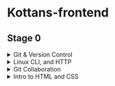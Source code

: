 # Kottans-frontend

## Stage 0

<details>
 <summary> Git & Version Control</summary>

#### I learned a lot of new git commands :

`git rebase`
`git cherry-pick`
`git revert`
`git reset`

Others I knew and used before.

</details>

<details>
<summary> Linux CLI, and HTTP</summary>

#### I learned a lot of new commands to Linux, and also interesting information about HTTP

![screenshot_1](./task_linux_cli/quize_1.png)
![screenshot_2](./task_linux_cli/quize_2.png)
![screenshot_3](./task_linux_cli/quiz_4.png)
![screenshot_4](./task_linux_cli/quiz_4.png)

</details>

<details>
<summary>Git Collaboration</summary>

#### Lots of new information about git control

![git-task](./task_git_collaboration/Screenshot_2.png)
![repo-task](./task_git_collaboration/Screenshot_4.png)

</details>

<details>
<summary>Intro to HTML and CSS</summary>

#### Interesting course at codecademy, many useful exercises. I refreshed my memory.

![intro_html](./task_html_css_intro/intro_html5_week-1.png)
![intro_css](./task_html_css_intro/intro_css3_week-2.png)
![codecademy_html+css](./task_html_css_intro/codecademy_html-css.png)

</details>
